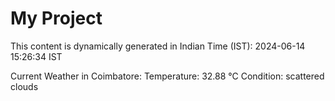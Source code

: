 # My Project

This content is dynamically generated in Indian Time (IST): 2024-06-14 15:26:34 IST


Current Weather in Coimbatore:
Temperature: 32.88 °C
Condition: scattered clouds
